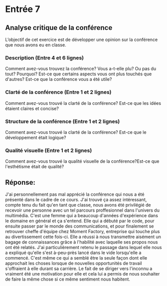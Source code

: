 # Entrée 7
## Analyse critique de la conférence

L’objectif de cet exercice est de développer une opinion sur la conférence que nous avons eu en classe. 

### Description (Entre 4 et 6 lignes)
Comment avez-vous trouvez la conférence? Vous a-t-elle plu? Ou pas du tout? Pourquoi? Est-ce que certains aspects vous ont plus touchés que d'autres? Est-ce que la conférence vous a été utile?

### Clarté de la conférence (Entre 1 et 2 lignes)
Comment avez-vous trouvé la clarté de la conférence? Est-ce que les idées étaient claires et concise?

### Structure de la conférence (Entre 1 et 2 lignes)
Comment avez-vous trouvé la clarté de la conférence? Est-ce que le développement était logique?

### Qualité visuelle (Entre 1 et 2 lignes)
Comment avez-vous trouvé la qualité visuelle de la conférence?Est-ce que l'esthétisme était de qualité?

## Réponse:
J'ai personnellement pas mal apprécié la conférence qui nous a été présenté dans le cadre de ce cours. J'ai trouvé ça assez intéressant, compte tenu du fait qu'en tant que classe, nous avons été privilégié de recevoir une personne avec un tel parcours proffesionnel dans l'univers du multimédia. C'est une femme qui a beaucoup d'années d'expérience dans le domaine en général et ça s'entend. Elle qui a débuté par le code, pour ensuite passer par le monde des communications, et pour finalement se retrouver cheffe d'équipe chez Moment Factory, entreprise qui touche plus au divertissement cette fois-ci. Elle a réussi à nous transmettre aisément un bagage de connaissances grâce à l'habilité avec laquelle ses propos nous ont été relatés. J'ai particulièrement retenu le passage dans lequel elle nous a expliqué qu'elle s'est à-peu-près lancé dans le vide lorsqu'elle a commencé. C'est même ce qui a semblé être la seule façon dont elle approchait les choses lorsque de nouvelles opportunités de travail s'offraient à elle durant sa carrière. Le fait de se diriger vers l'inconnu a vraiment été une motivation pour elle et cela lui a permis de nous souhaiter de faire la même chose si ce même sentiment nous habitent.

